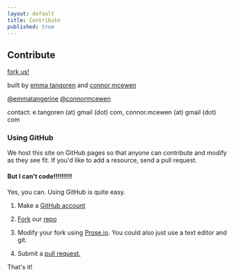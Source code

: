 ```yaml
---
layout: default
title: Contribute
published: true
---
```


## Contribute

[fork us!](https://github.com/cmcewen/startwithstartups)

built by [emma tangoren](http://emmatangoren.com) and [connor mcewen](http://cmcewen.com)
 
[@emmatangerine](https://twitter.com/emmatangerine) [@connormcewen](https://twitter.com/connormcewen)
 
contact: e.tangoren (at) gmail (dot) com, connor.mcewen (at) gmail (dot) com

### Using GitHub

We host this site on GitHub pages so that anyone can contribute and modify as they see fit. If you'd like to add a resource, send a pull request.

#### But I can't code!!!!!!!!!

Yes, you can. Using GitHub is quite easy.

1. Make a [GitHub account](https://github.com/join)

2. [Fork](https://help.github.com/articles/fork-a-repo) our [repo](https://github.com/cmcewen/startwithstartups)

3. Modify your fork using [Prose.io](http://prose.io/). You could also just use a text editor and git.

4. Submit a [pull request.](https://help.github.com/articles/using-pull-requests)

That's it!